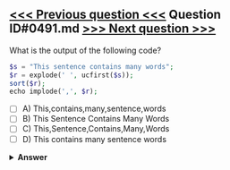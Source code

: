 [<<< Previous question <<<](0490.md)   Question ID#0491.md   [>>> Next question >>>](0492.md)
---

What is the output of the following code?

```php
$s = "This sentence contains many words";
$r = explode(' ', ucfirst($s));
sort($r);
echo implode(',', $r);
```

- [ ] A) This,contains,many,sentence,words
- [ ] B) This Sentence Contains Many Words
- [ ] C) This,Sentence,Contains,Many,Words
- [ ] D) This contains many sentence words

<details><summary><b>Answer</b></summary>
<p>
  Answer: <strong>A</strong>
</p>
</details>

